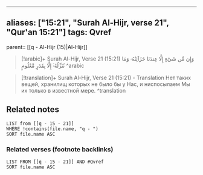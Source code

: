
---
aliases: ["15:21", "Surah Al-Hijr, verse 21", "Qur'an 15:21"]
tags: Qvref
---

parent:: [[q - Al-Hijr (15)|Al-Hijr]]

> [!arabic]+ Surah Al-Hijr, Verse 21 (15:21)
> <span class="quran-arabic">وَإِن مِّن شَىْءٍ إِلَّا عِندَنَا خَزَآئِنُهُۥ وَمَا نُنَزِّلُهُۥٓ إِلَّا بِقَدَرٍ مَّعْلُومٍ</span>
^arabic

> [!translation]+ Surah Al-Hijr, Verse 21 (15:21) - Translation
> Нет таких вещей, хранилищ которых не было бы у Нас, и ниспосылаем Мы их только в известной мере.
^translation



## Related notes
```dataview
LIST from [[q - 15 - 21]]
WHERE !contains(file.name, "q - ")
SORT file.name ASC
```

### Related verses (footnote backlinks)
```dataview
LIST FROM [[q - 15 - 21]] AND #Qvref
SORT file.name ASC
```

